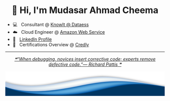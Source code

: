<h1 align="center">👋 Hi, I'm Mudasar Ahmad Cheema</h1>


- 💻 &nbsp; Consultant @ <a href="https://www.knowit.no/">KnowIt @ Dataess</a>
- ☁️  &nbsp; Cloud Engineer @ <a href="https://aws.amazon.com/">Amazon Web Service<a/>
- 👨 &nbsp; <a href="https://www.linkedin.com/in/mudasar-ahmad/">LinkedIn Profile</a>
- 📃 &nbsp; Certifications Overview @ <a href="https://www.credly.com/users/mudasar-ahmad-cheema.4412309d/badges">Credly</a>


---


 <p align="center">
<a href='https://github.com/marketplace/actions/quote-readme'>
<!--STARTS_HERE_QUOTE_README-->
<i>❝“When debugging, novices insert corrective code; experts remove defective code.”— Richard Pattis   ❞</i>
<!--ENDS_HERE_QUOTE_README-->
</a>
 </p>

 <img src="https://raw.githubusercontent.com/mudasar187/mudasar187/master/wave.png">

